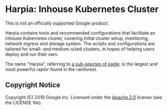 # Harpia: Inhouse Kubernetes Cluster

This is not an officially supported Google product.

Harpia contains tools and recommended configurations that facilitate an inhouse
Kubernetes cluster, covering initial cluster setup, monitoring, network ingress
and storage system. The scripts and configurations are tailored for small- and
medium-sized clusters, in hopes of helping users deploy and run their own.

The name "Harpia", referring to
[a sub-species of eagle](https://en.wikipedia.org/wiki/Harpy_eagle), is the
largest and most powerful raptor found in the rainforest.

## Copyright Notice

Copyright (C) 2019 Google Inc.
Licensed under the [Apache 2.0](http://www.apache.org/licenses/LICENSE-2.0)
license (see the LICENSE file).

